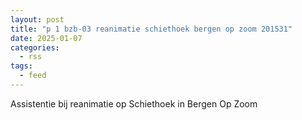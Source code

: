 ```yaml
---
layout: post
title: "p 1 bzb-03 reanimatie schiethoek bergen op zoom 201531"
date: 2025-01-07
categories: 
  - rss
tags: 
  - feed
---
```


Assistentie bij reanimatie op Schiethoek in Bergen Op Zoom
